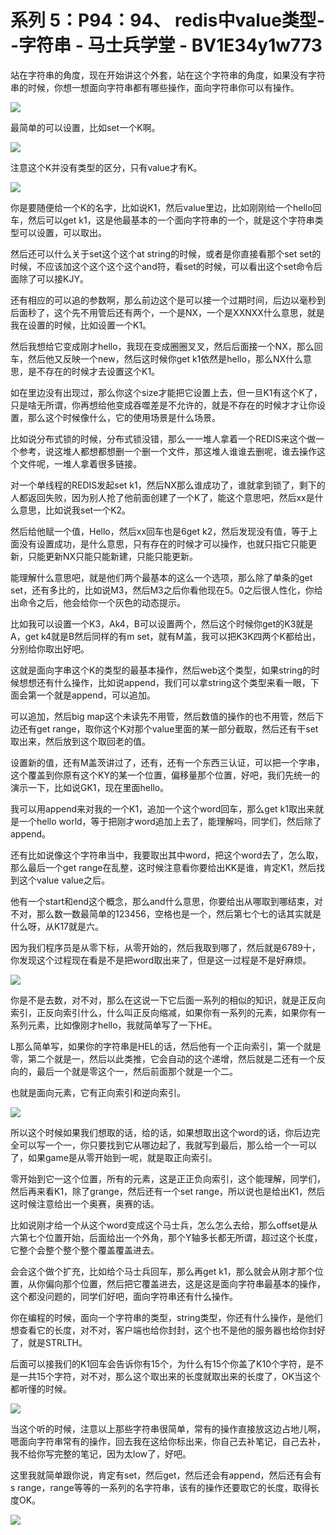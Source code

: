 # 系列 5：P94：94、 redis中value类型--字符串 - 马士兵学堂 - BV1E34y1w773

站在字符串的角度，现在开始讲这个外套，站在这个字符串的角度，如果没有字符串的时候，你想一想面向字符串都有哪些操作，面向字符串你可以有操作。



![](img/a3808b04774e2f6de739c7fe0eae4923_1.png)

最简单的可以设置，比如set一个K啊。

![](img/a3808b04774e2f6de739c7fe0eae4923_3.png)

注意这个K并没有类型的区分，只有value才有K。

![](img/a3808b04774e2f6de739c7fe0eae4923_5.png)

你是要随便给一个K的名字，比如说K1，然后value里边，比如刚刚给一个hello回车，然后可以get k1，这是他最基本的一个面向字符串的一个，就是这个字符串类型可以设置，可以取出。

然后还可以什么关于set这个这个at string的时候，或者是你直接看那个set set的时候，不应该加这个这个这个这个and符，看set的时候，可以看出这个set命令后面除了可以接KJY。

还有相应的可以追的参数啊，那么前边这个是可以接一个过期时间，后边以毫秒到后面秒了，这个先不用管后还有两个，一个是NX，一个是XXNXX什么意思，就是我在设置的时候，比如设置一个K1。

然后我想给它变成刚才hello，我现在变成圈圈叉叉，然后后面接一个NX，那么回车，然后他又反映一个new，然后这时候你get k1依然是hello，那么NX什么意思，是不存在的时候才去设置这个K1。

如在里边没有出现过，那么你这个size才能把它设置上去，但一旦K1有这个K了，只是啥无所谓，你再想给他变成吞噬差是不允许的，就是不存在的时候才才让你设置，那么这个时候像什么，它的使用场景是什么场景。

比如说分布式锁的时候，分布式锁没错，那么一一堆人拿着一个REDIS来这个做一个参考，说这堆人都想都想删一个删一个文件，那这堆人谁谁去删呢，谁去操作这个文件呢，一堆人拿着很多链接。

对一个单线程的REDIS发起set k1，然后NX那么谁成功了，谁就拿到锁了，剩下的人都返回失败，因为别人抢了他前面创建了一个K了，能这个意思吧，然后xx是什么意思，比如说我set一个K2。

然后给他赋一个值，Hello，然后xx回车也是6get k2，然后发现没有值，等于上面没有设置成功，是什么意思，只有存在的时候才可以操作，也就只指它只能更新，只能更新NX只能只能新建，只能只能更新。

能理解什么意思吧，就是他们两个最基本的这么一个选项，那么除了单条的get set，还有多比的，比如说M3，然后M3之后你看他现在5。0之后很人性化，你给出命令之后，他会给你一个灰色的动态提示。

比如我可以设置一个K3，Ak4，B可以设置两个，然后这个时候你get的K3就是A，get k4就是B然后同样的有m set，就有M盖，我可以把K3K四两个K都给出，分别给你取出好吧。

这就是面向字串这个K的类型的最基本操作，然后web这个类型，如果string的时候想想还有什么操作，比如说append，我们可以拿string这个类型来看一眼，下面会第一个就是append，可以追加。

可以追加，然后big map这个未读先不用管，然后数值的操作的也不用管，然后下边还有get range，取你这个K对那个value里面的某一部分截取，然后还有干set取出来，然后放到这个取回老的值。

设置新的值，还有M盖茨讲过了，还有，还有一个东西三认证，可以把一个字串，这个覆盖到你原有这个KY的某一个位置，偏移量那个位置，好吧，我们先统一的演示一下，比如说GK1，现在里面hello。

我可以用append来对我的一个K1，追加一个这个word回车，那么get k1取出来就是一个hello world，等于把刚才word追加上去了，能理解吗，同学们，然后除了append。

还有比如说像这个字符串当中，我要取出其中word，把这个word去了，怎么取，那么最后一个get range在乱整，这时候注意看你要给出KK是谁，肯定K1，然后找到这个value value之后。

他有一个start和end这个概念，那么and什么意思，你要给出从哪取到哪结束，对不对，那么数一数最简单的123456，空格也是一个，然后第七个七的话其实就是什么呀，从K17就是六。

因为我们程序员是从零下标，从零开始的，然后我取到哪了，然后就是6789十，你发现这个过程现在看是不是把word取出来了，但是这一过程是不是好麻烦。



![](img/a3808b04774e2f6de739c7fe0eae4923_7.png)

你是不是去数，对不对，那么在这说一下它后面一系列的相似的知识，就是正反向索引，正反向索引什么，什么叫正反向缩减，如果你有一系列的元素，如果你有一系列元素，比如像刚才hello，我就简单写了一下HE。

L那么简单写，如果你的字符串是HEL的话，然后他有一个正向索引，第一个就是零，第二个就是一，然后以此类推，它会自动的这个递增，然后就是二还有一个反向的，最后一个就是零这个一，然后前面那个就是一个二。

也就是面向元素，它有正向索引和逆向索引。

![](img/a3808b04774e2f6de739c7fe0eae4923_9.png)

所以这个时候如果我们想取的话，给的话，如果想取出这个word的话，你后边完全可以写一个一，你只要找到它从哪边起了，我就写到最后，那么给一个一可以了，如果game是从零开始到一呢，就是取正向索引。

零开始到它一这个位置，所有的元素，这是正正负向索引，这个能理解，同学们，然后再来看K1，除了grange，然后还有一个set range，所以说也是给出K1，然后这时候注意给出一个奥赛，奥赛的话。

比如说刚才给一个从这个word变成这个马士兵，怎么怎么去给，那么offset是从六第七个位置开始，后面给出一个外角，那个Y轴多长都无所谓，超过这个长度，它整个会整个整个整个覆盖覆盖进去。

会会这个做个扩充，比如给个马士兵回车，那么再get k1，那么就会从刚才那个位置，从你偏向那个位置，然后把它覆盖进去，这是这是面向字符串最基本的操作，这个都没问题的，同学们好吧，面向字符串还有什么操作。

你在编程的时候，面向一个字符串的类型，string类型，你还有什么操作，是他们想查看它的长度，对不对，客户端也给你封封，这个也不是他的服务器也给你封好了，就是STRLTH。

后面可以接我们的K1回车会告诉你有15个，为什么有15个你盖了K10个字符，是不是一共15个字符，对不对，那么这个取出来的长度就取出来的长度了，OK当这个都听懂的时候。



![](img/a3808b04774e2f6de739c7fe0eae4923_11.png)

当这个听的时候，注意以上那些字符串很简单，常有的操作直接放这边占地儿啊，嗯面向字符串常有的操作，回去我在这给你标出来，你自己去补笔记，自己去补，我不给你写完整的笔记，因为太low了，好吧。

这里我就简单跟你说，肯定有set，然后get，然后还会有append，然后还有会有s range，range等等的一系列的名字符串，该有的操作还要取它的长度，取得长度OK。



![](img/a3808b04774e2f6de739c7fe0eae4923_13.png)